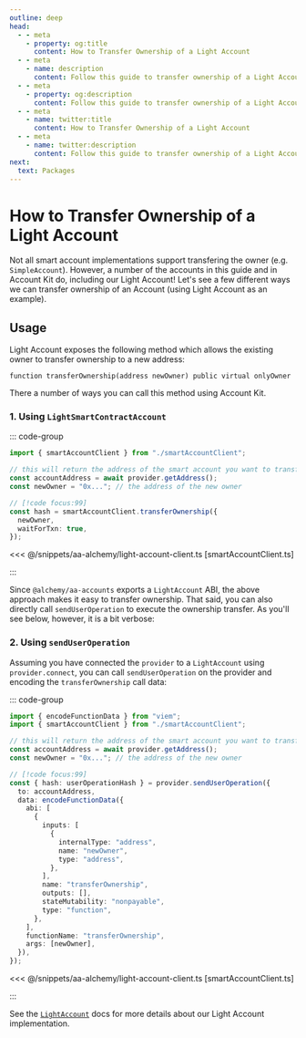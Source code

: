 ```yaml
---
outline: deep
head:
  - - meta
    - property: og:title
      content: How to Transfer Ownership of a Light Account
  - - meta
    - name: description
      content: Follow this guide to transfer ownership of a Light Account with Account Kit, a vertically integrated stack for building apps that support ERC-4337.
  - - meta
    - property: og:description
      content: Follow this guide to transfer ownership of a Light Account with Account Kit, a vertically integrated stack for building apps that support ERC-4337.
  - - meta
    - name: twitter:title
      content: How to Transfer Ownership of a Light Account
  - - meta
    - name: twitter:description
      content: Follow this guide to transfer ownership of a Light Account with Account Kit, a vertically integrated stack for building apps that support ERC-4337.
next:
  text: Packages
---
```


# How to Transfer Ownership of a Light Account

Not all smart account implementations support transfering the owner (e.g. `SimpleAccount`). However, a number of the accounts in this guide and in Account Kit do, including our Light Account! Let's see a few different ways we can transfer ownership of an Account (using Light Account as an example).

## Usage

Light Account exposes the following method which allows the existing owner to transfer ownership to a new address:

```solidity
function transferOwnership(address newOwner) public virtual onlyOwner
```

There a number of ways you can call this method using Account Kit.

### 1. Using `LightSmartContractAccount`

::: code-group

```ts [example.ts]
import { smartAccountClient } from "./smartAccountClient";

// this will return the address of the smart account you want to transfer ownerhip of
const accountAddress = await provider.getAddress();
const newOwner = "0x..."; // the address of the new owner

// [!code focus:99]
const hash = smartAccountClient.transferOwnership({
  newOwner,
  waitForTxn: true,
});
```

<<< @/snippets/aa-alchemy/light-account-client.ts [smartAccountClient.ts]

:::

Since `@alchemy/aa-accounts` exports a `LightAccount` ABI, the above approach makes it easy to transfer ownership. That said, you can also directly call `sendUserOperation` to execute the ownership transfer. As you'll see below, however, it is a bit verbose:

### 2. Using `sendUserOperation`

Assuming you have connected the `provider` to a `LightAccount` using `provider.connect`, you can call `sendUserOperation` on the provider and encoding the `transferOwnership` call data:

::: code-group

```ts [example.ts]
import { encodeFunctionData } from "viem";
import { smartAccountClient } from "./smartAccountClient";

// this will return the address of the smart account you want to transfer ownerhip of
const accountAddress = await provider.getAddress();
const newOwner = "0x..."; // the address of the new owner

// [!code focus:99]
const { hash: userOperationHash } = provider.sendUserOperation({
  to: accountAddress,
  data: encodeFunctionData({
    abi: [
      {
        inputs: [
          {
            internalType: "address",
            name: "newOwner",
            type: "address",
          },
        ],
        name: "transferOwnership",
        outputs: [],
        stateMutability: "nonpayable",
        type: "function",
      },
    ],
    functionName: "transferOwnership",
    args: [newOwner],
  }),
});
```

<<< @/snippets/aa-alchemy/light-account-client.ts [smartAccountClient.ts]

:::

See the [`LightAccount`](/packages/aa-accounts/light-account/) docs for more details about our Light Account implementation.
